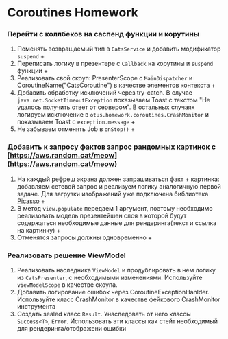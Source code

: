 # Coroutines Homework

### Перейти с коллбеков на саспенд функции и корутины

1. Поменять возвращаемый тип в `CatsService` и добавить модификатор `suspend` +
2. Переписать логику в презентере с `Callback` на корутины и `suspend` функции +
3. Реализовать свой скоуп: PresenterScope с `MainDispatcher` и CoroutineName("CatsCoroutine") в качестве элементов
   контекста +
4. Добавить обработку исключений через try-catch. В случае `java.net.SocketTimeoutException` показываем Toast с
   текстом "Не удалось получить ответ от сервером". В остальных случаях логируем исключение
   в `otus.homework.coroutines.CrashMonitor` и показываем Toast с `exception.message` +
5. Не забываем отменять Job в `onStop()` +

### Добавить к запросу фактов запрос рандомных картинок с [https://aws.random.cat/meow](https://aws.random.cat/meow)

1. На каждый рефреш экрана должен запрашиваться факт + картинка: добавляем сетевой запрос и реализуем логику аналогичную
   первой задаче. Для загрузки изображений уже подключена библиотека [Picasso](https://github.com/square/picasso) +
2. В метод `view.populate` передаем 1 аргумент, поэтому необходимо реализовать модель презентейшен слоя в которой будут
   содержаться необходимые данные для рендеринга(текст и ссылка на картинку) +
3. Отменятся запросы должны одновременно +

### Реализовать решение ViewModel

1. Реализовать наследника `ViewModel` и продублировать в нем логику из `CatsPresenter`, с необходимыми изменениями.
   Используйте `viewModelScope` в качестве скоупа.
2. Добавить логирование ошибок через CoroutineExceptionHanlder. Используйте класс CrashMonitor в качестве фейкового
   CrashMonitor инструмента
3. Создать sealed класс `Result`. Унаследовать от него классы `Success<T>`, `Error`. Использовать эти классы как стейт
   необходимый для рендеринга/отображени ошибки
